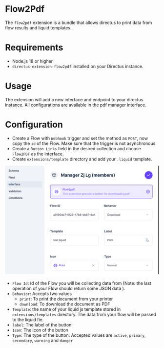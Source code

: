 # Flow2Pdf

The `flow2pdf` extension is a bundle that allows directus to print data from flow results and liquid templates.

# Requirements

- Node.js 18 or higher
- `directus-extension-flow2pdf` installed on your Directus instance.

# Usage

The extension will add a new interface and endpoint to your directus instance.
All configurations are available in the pdf manager interface.

# Configuration

- Create a Flow with `Webhook` trigger and set the method as `POST`, now copy the `id` of the Flow. Make sure that the trigger is not asynchronous.
- Create a `Button Links` field in the desired collection and choose `Flow2PDF` as the interface.
- Create `extensions/template` directory and add your `.liquid` template.

![Configs](./images/configurations.png "Configurations")

- `Flow Id`: Id of the Flow you will be collecting data from (Note: the last operation of your Flow should return some JSON data ).
- `Behavior`: Accepts two values
  - `print`: To print the document from your printer
  - `download`: To download the document as PDF
- `Template`: the name of your liquid js template stored in `extensions/templates` directory. The data from your flow will be passed to the liquid fie.
- `label`: The label of the button
- `Icon`: The icon of the button
- `Type`: The type of the button. Accepted values are `active`, `primary`, `secondary`, `warning` and `danger`
